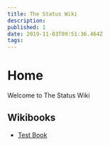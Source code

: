 ```yaml
---
title: The Status Wiki
description: 
published: 1
date: 2019-11-03T09:51:36.464Z
tags: 
---
```


# Home

Welcome to The Status Wiki

## Wikibooks

- [Test Book](/test-book)